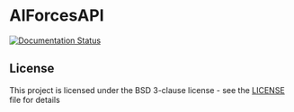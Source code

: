# AIForcesAPI

[![Documentation Status](https://readthedocs.org/projects/aiforcesapi/badge/?version=latest)](https://aiforcesapi.readthedocs.io/en/latest/?badge=latest)

## License
This project is licensed under the BSD 3-clause license - see the [LICENSE](LICENSE) file for details
